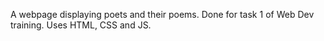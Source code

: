 A webpage displaying poets and their poems. Done for task 1 of Web Dev training. Uses HTML, CSS and JS.
